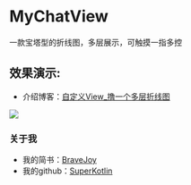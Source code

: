 # MyChatView
一款宝塔型的折线图，多层展示，可触摸一指多控
## 效果演示:

 - 介绍博客：[自定义View_撸一个多层折线图](https://www.jianshu.com/p/a7943fd329bb)

![](/art/mychatview.gif)

### 关于我
 - 我的简书：[BraveJoy](http://www.jianshu.com/users/c96d2a9d160f/timeline)
 - 我的github：[SuperKotlin](https://github.com/SuperKotlin)
